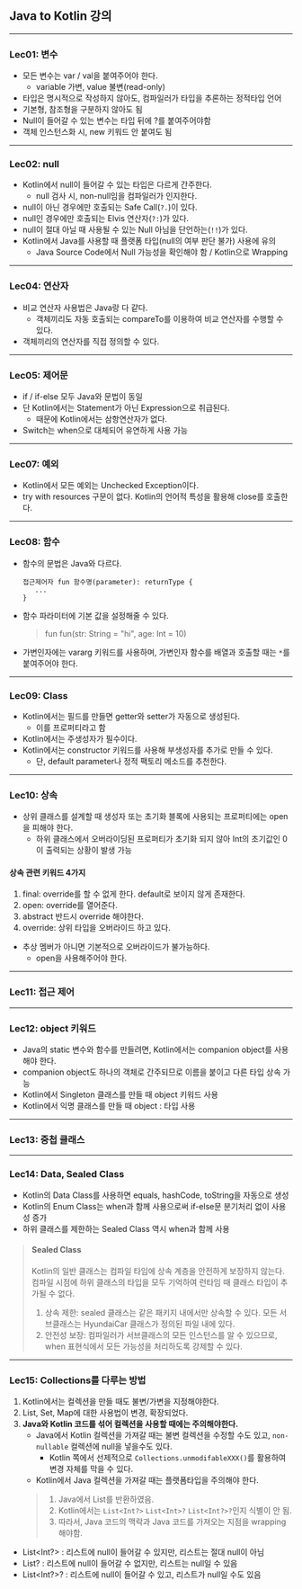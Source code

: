## Java to Kotlin 강의

---
### Lec01: 변수
- 모든 변수는 var / val을 붙여주어야 한다.
  - variable 가변, value 불변(read-only)
- 타입은 명시적으로 작성하지 않아도, 컴파일러가 타입을 추론하는 정적타입 언어 
- 기본형, 참조형을 구분하지 않아도 됨
- Null이 들어갈 수 있는 변수는 타입 뒤에 ?를 붙여주어야함
- 객체 인스턴스화 시, new 키워드 안 붙여도 됨
---
### Lec02: null
- Kotlin에서 null이 들어갈 수 있는 타입은 다르게 간주한다.
  - null 검사 시, non-null임을 컴파일러가 인지한다.
- null이 아닌 경우에만 호출되는 Safe Call(`?.`)이 있다.
- null인 경우에만 호출되는 Elvis 연산자(`?:`)가 있다.
- null이 절대 아닐 때 사용될 수 있는 Null 아님을 단언하는(`!!`)가 있다.
- Kotlin에서 Java를 사용할 때 플랫폼 타입(null의 여부 판단 불가) 사용에 유의
  - Java Source Code에서 Null 가능성을 확인해야 함 / Kotlin으로 Wrapping
---
### Lec04: 연산자
- 비교 연산자 사용법은 Java랑 다 같다.
  - 객체끼리도 자동 호출되는 compareTo를 이용하여 비교 연산자를 수행할 수 있다.
- 객체끼리의 연산자를 직접 정의할 수 있다.
---
### Lec05: 제어문
- if / if-else 모두 Java와 문법이 동일
- 단 Kotlin에서는 Statement가 아닌 Expression으로 취급된다.
  - 때문에 Kotlin에서는 삼항연산자가 없다.
- Switch는 when으로 대체되어 유연하게 사용 가능
---
### Lec07: 예외
- Kotlin에서 모든 예외는 Unchecked Exception이다.
- try with resources 구문이 없다. Kotlin의 언어적 특성을 활용해 close를 호출한다.
---
### Lec08: 함수
- 함수의 문법은 Java와 다르다.
  ```
  접근제어자 fun 함수명(parameter): returnType {
     ...
  }
  ```
- 함수 파라미터에 기본 값을 설정해줄 수 있다.
  > fun fun(str: String = "hi", age: Int = 10)
- 가변인자에는 vararg 키워드를 사용하며, 가변인자 함수를 배열과 호출할 때는 `*`를 붙여주어야 한다.
---
### Lec09: Class
- Kotlin에서는 필드를 만들면 getter와 setter가 자동으로 생성된다.
  - 이를 프로퍼티라고 함
- Kotlin에서는 주생성자가 필수이다.
- Kotlin에서는 constructor 키워드를 사용해 부생성자를 추가로 만들 수 있다.
  - 단, default parameter나 정적 팩토리 메소드를 추천한다.
---
### Lec10: 상속
- 상위 클래스를 설계할 때 생성자 또는 초기화 블록에 사용되는 프로퍼티에는 open을 피해야 한다.
  - 하위 클래스에서 오버라이딩된 프로퍼티가 초기화 되지 않아 Int의 초기값인 0이 출력되는 상황이 발생 가능
#### 상속 관련 키워드 4가지
1. final: override를 할 수 없게 한다. default로 보이지 않게 존재한다.
2. open: override를 열어준다.
3. abstract 반드시 override 해야한다.
4. override: 상위 타입을 오버라이드 하고 있다.
- 추상 멤버가 아니면 기본적으로 오버라이드가 불가능하다.
  - open을 사용해주어야 한다.
---
### Lec11: 접근 제어

---
### Lec12: object 키워드
- Java의 static 변수와 함수를 만들려면, Kotlin에서는 companion object를 사용해야 한다.
- companion object도 하나의 객체로 간주되므로 이름을 붙이고 다른 타입 상속 가능
- Kotlin에서 Singleton 클래스를 만들 때 object 키워드 사용
- Kotlin에서 익명 클래스를 만들 때 object : 타입 사용
---
### Lec13: 중첩 클래스

---
### Lec14: Data, Sealed Class
- Kotlin의 Data Class를 사용하면 equals, hashCode, toString을 자동으로 생성
- Kotlin의 Enum Class는 when과 함께 사용으로써 if-else문 분기처리 없이 사용성 증가
- 하위 클래스를 제한하는 Sealed Class 역시 when과 함께 사용
> #### Sealed Class<br>
> Kotlin의 일반 클래스는 컴파일 타임에 상속 계층을 안전하게 보장하지 않는다.<br> 컴파일 시점에 하위 클래스의 타입을 모두 기억하여 런타임 때 클래스 타입이 추가될 수 없다.
> 1. 상속 제한: sealed 클래스는 같은 패키지 내에서만 상속할 수 있다. 모든 서브클래스는 HyundaiCar 클래스가 정의된 파일 내에 있다.
> 2. 안전성 보장: 컴파일러가 서브클래스의 모든 인스턴스를 알 수 있으므로, when 표현식에서 모든 가능성을 처리하도록 강제할 수 있다.
---
### Lec15: Collections를 다루는 방법
1. Kotlin에서는 컬렉션을 만들 때도 불변/가변을 지정해야한다.
2. List, Set, Map에 대한 사용법이 변경, 확장되었다.
3. **Java와 Kotlin 코드를 섞어 컬렉션을 사용할 때에는 주의해야한다.**
   - Java에서 Kotlin 컬렉션을 가져갈 때는 불변 컬렉션을 수정할 수도 있고, `non-nullable` 컬렉션에 null을 넣을수도 있다.
     - Kotlin 쪽에서 선제적으로 `Collections.unmodifableXXX()`를 활용하여 변경 자체를 막을 수 있다.
   - Kotlin에서 Java 컬렉션을 가져갈 때는 플랫폼타입을 주의해야 한다.
   > 1. Java에서 List<Integer>를 반환하였음.<br>
   > 2. Kotlin에서는 `List<Int?>` `List<Int>?` `List<Int?>?`인지 식별이 안 됨.
   > 3. 따라서, Java 코드의 맥락과 Java 코드를 가져오는 지점을 wrapping 해야함.

- List<Int?> : 리스트에 null이 들어갈 수 있지만, 리스트는 절대 null이 아님<br>
- List<Int>? : 리스트에 null이 들어갈 수 없지만, 리스트는 null일 수 있음<br>
- List<Int?>? : 리스트에 null이 들어갈 수 있고, 리스트가 null일 수도 있음
   